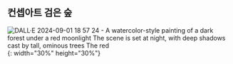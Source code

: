 컨셉아트 검은 숲
-----------
![DALL·E 2024-09-01 18 57 24 - A watercolor-style painting of a dark forest under a red moonlight  The scene is set at night, with deep shadows cast by tall, ominous trees  The red ](https://github.com/user-attachments/assets/c15895a6-9b02-4c69-b260-db22a7bb2a3b){: width="30%" height="30%"}
